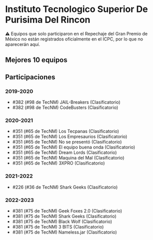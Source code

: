 # Instituto Tecnologico Superior De Purisima Del Rincon

:warning: Equipos que solo participaron en el Repechaje del Gran Premio de México no están registrados oficialmente en el ICPC, por lo que no aparecerán aquí.

## Mejores 10 equipos


## Participaciones

### 2019-2020

- #382 (#98 de TecNM) JAIL-Breakers (Clasificatorio)
- #382 (#98 de TecNM) CodeBusters (Clasificatorio)

### 2020-2021

- #351 (#65 de TecNM) Los Tecpanas (Clasificatorio)
- #351 (#65 de TecNM) Los Empresaurios (Clasificatorio)
- #351 (#65 de TecNM) No se presentó (Clasificatorio)
- #351 (#65 de TecNM) El equipo buena onda (Clasificatorio)
- #351 (#65 de TecNM) Dream Lords (Clasificatorio)
- #351 (#65 de TecNM) Maquina del Mal (Clasificatorio)
- #351 (#65 de TecNM) 3XPRO (Clasificatorio)

### 2021-2022

- #226 (#36 de TecNM) Shark Geeks (Clasificatorio)

### 2022-2023

- #381 (#75 de TecNM) Geek Foxes 2.0 (Clasificatorio)
- #381 (#75 de TecNM) Shark Geeks (Clasificatorio)
- #381 (#75 de TecNM) Black Wolf (Clasificatorio)
- #381 (#75 de TecNM) 3 BITS (Clasificatorio)
- #381 (#75 de TecNM) Nameless.jar (Clasificatorio)



